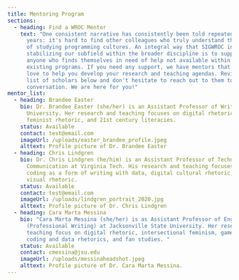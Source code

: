 ```yaml
---
title: Mentoring Program
sections:
  - heading: Find a WROC Mentor
    text: "One consistent narrative has consistently been told repeatedly over the
      years: it's hard to find other colleagues who truly understand the nuance
      of studying programming cultures. An integral way that SIGWROC intends on
      stabilizing our subfield within the broader discipline is to support
      anyone who finds themselves in need of help not available within their
      existing programs. If you need any support, we have mentors that would
      love to help you develop your research and teaching agendas. Review the
      list of scholars below and don't hesitate to reach out to them to start a
      conversation. We are here for you!"
mentor_list:
  - heading: Brandee Easter
    bio: Dr. Brandee Easter (she/her) is an Assistant Professor of Writing at York
      University. Her research and teaching focuses on digital rhetoric,
      feminist rhetoric, and 21st century literacies.
    status: Available
    contact: test@email.com
    imageUrl: /uploads/easter_brandee_profile.jpeg
    alttext: Profile picture of Dr. Brandee Easter
  - heading: Chris Lindgren
    bio: Dr. Chris Lindgren (he/him) is an Assistant Professor of Technical
      Communication at Virginia Tech. His research and teaching focuses on
      coding as a form of writing with data, digital cultural rhetoric, and
      visual rhetoric.
    status: Available
    contact: test@email.com
    imageUrl: /uploads/lindgren_portrait_2020.jpg
    alttext: Profile picture of Dr. Chris Lindgren
  - heading: Cara Marta Messina
    bio: "Cara Marta Messina (she/her) is as Assistant Professor of English
      (Professional Writing) at Jacksonville State University. Her research and
      teaching focus on digital rhetoric, intersectional feminism, game studies,
      coding and data rhetorics, and fan studies. "
    status: Available
    contact: cmessina@jsu.edu
    imageUrl: /uploads/messinaheadshot.jpeg
    alttext: Profile picture of Dr. Cara Marta Messina.
---
```

